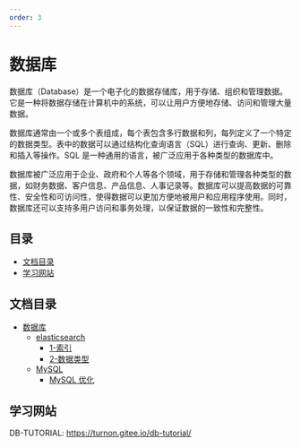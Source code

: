 ```yaml
---
order: 3
---
```

# 数据库

数据库（Database）是一个电子化的数据存储库，用于存储、组织和管理数据。它是一种将数据存储在计算机中的系统，可以让用户方便地存储、访问和管理大量数据。

数据库通常由一个或多个表组成，每个表包含多行数据和列，每列定义了一个特定的数据类型。表中的数据可以通过结构化查询语言（SQL）进行查询、更新、删除和插入等操作。SQL 是一种通用的语言，被广泛应用于各种类型的数据库中。

数据库被广泛应用于企业、政府和个人等各个领域，用于存储和管理各种类型的数据，如财务数据、客户信息、产品信息、人事记录等。数据库可以提高数据的可靠性、安全性和可访问性，使得数据可以更加方便地被用户和应用程序使用。同时，数据库还可以支持多用户访问和事务处理，以保证数据的一致性和完整性。

## 目录

- [文档目录](#文档目录)
- [学习网站](#学习网站)

## 文档目录

- [数据库](/数据库)
  - [elasticsearch](/数据库/elasticsearch)
    - [1-索引](/数据库/elasticsearch/1-索引.md)
    - [2-数据类型](/数据库/elasticsearch/2-数据类型.md)
  - [MySQL](/数据库/MySQL)
    - [MySQL 优化](/数据库/MySQL/MySQL优化.md)

## 学习网站

DB-TUTORIAL: <https://turnon.gitee.io/db-tutorial/>
